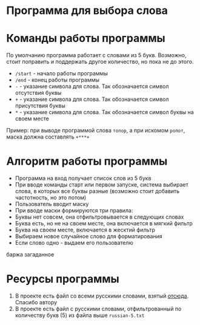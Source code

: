 # Программа для выбора слова 

# Команды работы программы

По умолчанию программа работает с словами из 5 букв. Возможно, стоит поправить и поддержать другое количество, но пока не до этого.

- `/start` - начало работы программы
- `/end` - конец работы программы
- `-` - указание символа для слова. Так обозначается символ отсутствия буквы
- `+` - указание символа для слова. Так обозначается символ присутствия буквы
- `*` - указание символа для слова. Так обозначается символ буквы на своем месте

Пример: при выводе программой слова `топор`, а при искомом `ропот`, маска должна составлять `+***+`

# Алгоритм работы программы

- Программа на вход получает список слов из 5 букв
- При вводе команды старт или первом запуске, система выбирает слова, в которых все буквы разные (возможно стоит добавить частотность, но это потом)
- Пользователь вводит маску
- При вводе маски формируются три правила:
- Буквы нет совсем, она отфильтровывается в следующих словах
- Буква есть, но не на своем месте, она включается в мягкий фильтр
- Буква на своем месте, включается в жесктий фильтр
- Выбираем новое случайное слово для форматирования
- Если слово одно - выдаем его пользователю



баржа загаданное

# Ресурсы программы 

1. В проекте есть файл со всеми русскими словами, взятый [отсюда](https://github.com/danakt/russian-words). Спасибо автору
2. В проекте есть файл с русскими словами, отфильтрованный по количеству букв (5) из файла выше `russian-5.txt`